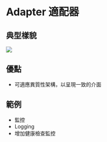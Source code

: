 # Adapter 適配器

## 典型樣貌
![](https://www.oreilly.com/library/view/designing-distributed-systems/9781491983638/assets/ddis_05in01.png)


## 優點
* 可適應異質性架構，以呈現一致的介面

## 範例
* 監控
* Logging
* 增加健康檢查監控